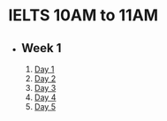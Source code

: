 # IELTS 10AM to 11AM

- ## Week 1

  1.  [Day 1](https://www.facebook.com/iCodeguru/videos/1153801598962788)
  2.  [Day 2](https://www.facebook.com/iCodeguru/videos/958423555859534)
  3.  [Day 3](https://www.facebook.com/iCodeguru/videos/764589922320509)
  4.  [Day 4](https://www.facebook.com/iCodeguru/videos/444733947917325)
  5.  [Day 5](https://www.facebook.com/iCodeguru/videos/3756772087895891)

<!-- - ## Week

   1. [Day 1](https://www.facebook.com/iCodeguru/videos/454487980447104)
   2. [Day 2](https://www.facebook.com/iCodeguru/videos/447022914507369)
   3. [Day 3]()
   4. [Day 4]()
   5. [Day 5]() -->

<!-- - ## Week

   1. [Day 1]()
   2. [Day 2]()
   3. [Day 3]()
   4. [Day 4]()
   5. [Day 5]() -->

